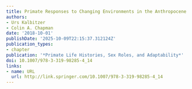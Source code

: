 ```yaml
---
title: Primate Responses to Changing Environments in the Anthropocene
authors:
- Urs Kalbitzer
- Colin A. Chapman
date: '2018-10-01'
publishDate: '2025-10-09T22:15:37.312124Z'
publication_types:
- chapter
publication: '*Primate Life Histories, Sex Roles, and Adaptability*'
doi: 10.1007/978-3-319-98285-4_14
links:
- name: URL
  url: http://link.springer.com/10.1007/978-3-319-98285-4_14
---
```

